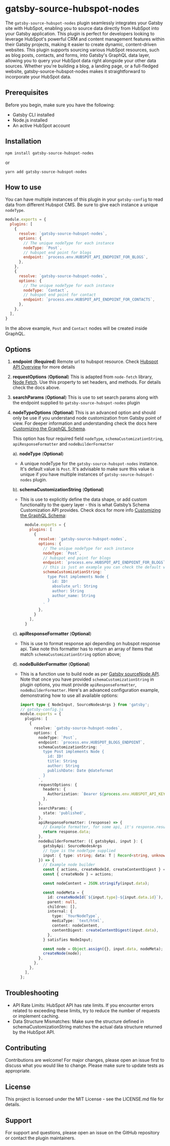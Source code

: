 # gatsby-source-hubspot-nodes

The `gatsby-source-hubspot-nodes` plugin seamlessly integrates your Gatsby site with HubSpot, enabling you to source data directly from HubSpot into your Gatsby application. This plugin is perfect for developers looking to leverage HubSpot's powerful CRM and content management features within their Gatsby projects, making it easier to create dynamic, content-driven websites. This plugin supports sourcing various HubSpot resources, such as blog posts, contacts, and forms, into Gatsby's GraphQL data layer, allowing you to query your HubSpot data right alongside your other data sources. Whether you're building a blog, a landing page, or a full-fledged website, gatsby-source-hubspot-nodes makes it straightforward to incorporate your HubSpot data.



## Prerequisites

Before you begin, make sure you have the following:

- Gatsby CLI installed
- Node.js installed
- An active HubSpot account



## Installation

```shell
npm install gatsby-source-hubspot-nodes
```

or
```
yarn add gatsby-source-hubspot-nodes
```


## How to use

You can have multiple instances of this plugin in your `gatsby-config` to read data from different Hubspot CMS. Be sure to give each instance a unique `nodeType`.

```js:title=gatsby-config.js
module.exports = {
  plugins: [
    {
      resolve: `gatsby-source-hubspot-nodes`,
      options: {
        // The unique nodeType for each instance
        nodeType: `Post`,
        // hubspot end point for blogs
        endpoint: `process.env.HUBSPOT_API_ENDPOINT_FOR_BLOGS`,
      },
    },
    {
      resolve: `gatsby-source-hubspot-nodes`,
      options: {
        // The unique nodeType for each instance
        nodeType: `Contact`,
        // hubspot end point for contact
        endpoint: `process.env.HUBSPOT_API_ENDPOINT_FOR_CONTACTS`,
      },
    },
  ],
}
```
In the above example, `Post` and `Contact` nodes will be created inside GraphQL. 



## Options

1. **endpoint** (**Required**)
    Remote url to hubspot resource. Check [Hubspot API Overview](https://legacydocs.hubspot.com/docs/overview) for more details

2. **requestOptions** (**Optional**)
    This is adapted from `node-fetch` library, [Node Fetch](https://github.com/node-fetch/node-fetch). Use this property to set headers, and methods. For details check the docs above.

3. **searchParams** (**Optional**)
    This is use to set search params along with the endpoint supplied to `gatsby-source-hubspot-nodes` plugin

4. **nodeTypeOptions** (**Optional**)
    This is an advanced option and should only be use if you understand node customization from Gatsby point of view. For deeper information and understanding check the docs here [Customizing the GraphQL Schema](https://www.gatsbyjs.com/docs/reference/graphql-data-layer/schema-customization/).

    This option has four required field `nodeType`, `schemaCustomizationString`, `apiResponseFormatter` and `nodeBuilderFormatter`

    a). **nodeType** (**Optional**)
      - A unique nodeType for the `gatsby-source-hubspot-nodes` instance. It's default value is `Post`. It's advisable to make sure this value is unique if you have multiple instances of `gatsby-source-hubspot-nodes` plugin.

    b). **schemaCustomizationString** (**Optional**)

      - This is use to explicitly define the data shape, or add custom functionality to the query layer - this is what Gatsby’s Schema Customization API provides. Check docs for more info [Customizing the GraphQL Schema](https://www.gatsbyjs.com/docs/reference/graphql-data-layer/schema-customization/):

        ```js:title=gatsby-config.js
          module.exports = {
            plugins: [
              {
                resolve: `gatsby-source-hubspot-nodes`,
                options: {
                  // The unique nodeType for each instance
                  nodeType: `Post`,
                  // hubspot end point for blogs
                  endpoint: `process.env.HUBSPOT_API_ENDPOINT_FOR_BLOGS`,
                  // this is just an example you can check the default value use under packages/plugin/src/config/schema-customization-options.ts
                  schemaCustomizationString: `
                    type Post implements Node {
                      id: ID!
                      absolute_url: String
                      author: String
                      author_name: String
                    }
                  `
                },
              }
            ],
          }
        ```

    c). **apiResponseFormatter** (**Optional**)

      - This is use to format response api depending on hubspot response api. Take note this formatter has to return an array of Items that match `schemaCustomizationString` option above;

    d). **nodeBuilderFormatter** (**Optional**)

      - This is a function use to build node as per [Gatsby sourceNode API](https://www.gatsbyjs.com/docs/reference/config-files/gatsby-node/#sourceNodes). Note that once you have provided `schemaCustomizationString` in plugin options, you must provide  `apiResponseFormatter`, `nodeBuilderFormatter`. Here's an advanced configuration example, demonstrating how to use all available options:

        ```js:title=gatsby-config.ts
        import type { NodeInput, SourceNodesArgs } from 'gatsby';
        // gatsby-config.js
        module.exports = {
          plugins: [
            {
              resolve: `gatsby-source-hubspot-nodes`,
              options: {
                nodeType: `Post`,
                endpoint: `process.env.HUBSPOT_BLOGS_ENDPOINT`,
                schemaCustomizationString: `
                  type Post implements Node {
                    id: ID!
                    title: String
                    author: String
                    publishDate: Date @dateformat
                  }
                `,
                requestOptions: {
                  headers: {
                    Authorization: `Bearer ${process.env.HUBSPOT_API_KEY}`,
                  },
                },
                searchParams: {
                  state: 'published',
                },
                apiResponseFormatter: (response) => {
                  // Example formatter, for some api, it's response.results or simple response.
                  return response.data;
                },
                nodeBuilderFormatter: ({ gatsbyApi, input }: {
                  gatsbyApi: SourceNodesArgs
                  // type is the nodeType supplied
                  input: { type: string; data: T | Record<string, unknown> };
                }) => {
                  // Example node builder
                  const { actions, createNodeId, createContentDigest } = gatsbyApi;
                  const { createNode } = actions;

                  const nodeContent = JSON.stringify(input.data);

                  const nodeMeta = {
                    id: createNodeId(`${input.type}-${input.data.id}`),
                    parent: null,
                    children: [],
                    internal: {
                      type: `YourNodeType`,
                      mediaType: `text/html`,
                      content: nodeContent,
                      contentDigest: createContentDigest(input.data),
                    },
                  } satisfies NodeInput;

                  const node = Object.assign({}, input.data, nodeMeta);
                  createNode(node);
                },
              },
            },
          ],
        };
        ```

## Troubleshooting

- API Rate Limits: HubSpot API has rate limits. If you encounter errors related to exceeding these limits, try to reduce the number of requests or implement caching.
- Data Structure Mismatches: Make sure the structure defined in schemaCustomizationString matches the actual data structure returned by the HubSpot API.

## Contributing
Contributions are welcome! For major changes, please open an issue first to discuss what you would like to change. Please make sure to update tests as appropriate.

## License
This project is licensed under the MIT License - see the LICENSE.md file for details.

## Support
For support and questions, please open an issue on the GitHub repository or contact the plugin maintainers.